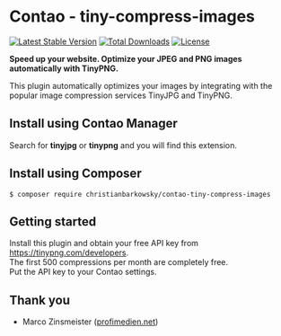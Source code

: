 # Contao - tiny-compress-images  

[![Latest Stable Version](https://poser.pugx.org/christianbarkowsky/contao-tiny-compress-images/v/stable)](https://packagist.org/packages/christianbarkowsky/contao-tiny-compress-images) [![Total Downloads](https://poser.pugx.org/christianbarkowsky/contao-tiny-compress-images/downloads)](https://packagist.org/packages/christianbarkowsky/contao-tiny-compress-images) [![License](https://poser.pugx.org/christianbarkowsky/contao-tiny-compress-images/license)](https://packagist.org/packages/christianbarkowsky/contao-tiny-compress-images)

**Speed up your website. Optimize your JPEG and PNG images automatically with TinyPNG.**

This plugin automatically optimizes your images by integrating with the popular image compression services TinyJPG and TinyPNG.  


## Install using Contao Manager

Search for **tinyjpg** or **tinypng** and you will find this extension.

## Install using Composer

    $ composer require christianbarkowsky/contao-tiny-compress-images


## Getting started

Install this plugin and obtain your free API key from https://tinypng.com/developers.  
The first 500 compressions per month are completely free.  
Put the API key to your Contao settings.


## Thank you
 
* Marco Zinsmeister ([profimedien.net](http://www.profimedien.net))
